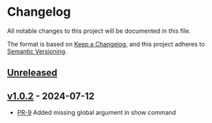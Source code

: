 # Changelog

All notable changes to this project will be documented in this file.

The format is based on [Keep a Changelog](https://keepachangelog.com/en/1.1.0/),
and this project adheres to [Semantic Versioning](https://semver.org/spec/v2.0.0.html).

## [Unreleased]

## [v1.0.2] - 2024-07-12

* [PR-9](https://github.com/mikkelricky/markdown-code-runner/pull/9)
  Added missing global argument in show command

[Unreleased]: https://github.com/mikkelricky/markdown-code-runner/compare/v1.0.2...HEAD
[v1.0.2]: https://github.com/mikkelricky/markdown-code-runner/releases/tag/v1.0.2
